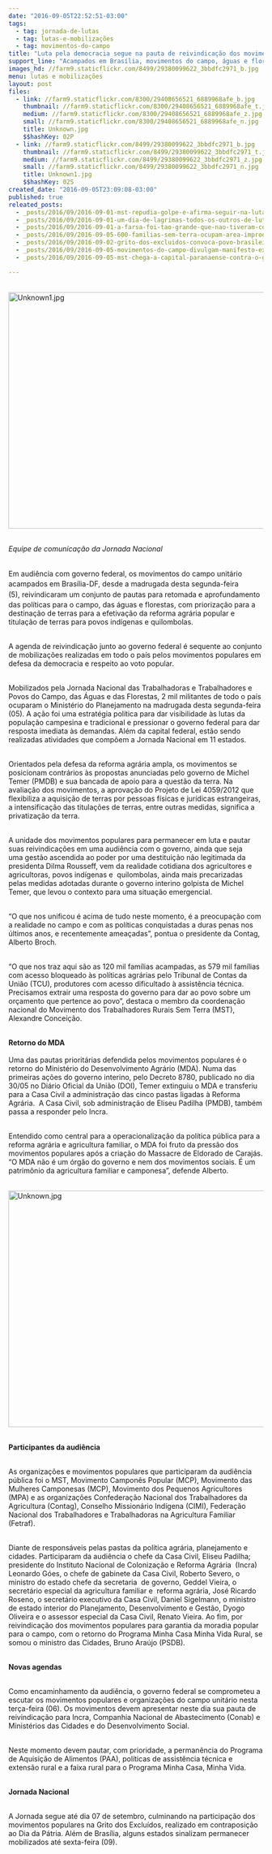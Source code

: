 ```yaml
---
date: "2016-09-05T22:52:51-03:00"
tags:
  - tag: jornada-de-lutas
  - tag: lutas-e-mobilizações
  - tag: movimentos-do-campo
title: "Luta pela democracia segue na pauta de reivindicação dos movimentos ao governo "
support_line: "Acampados em Brasília, movimentos do campo, águas e florestas defendem em audiência a retomada e aprofundamento de políticas sociais"
images_hd: //farm9.staticflickr.com/8499/29380099622_3bbdfc2971_b.jpg
menu: lutas e mobilizações
layout: post
files:
  - link: //farm9.staticflickr.com/8300/29408656521_6889968afe_b.jpg
    thumbnail: //farm9.staticflickr.com/8300/29408656521_6889968afe_t.jpg
    medium: //farm9.staticflickr.com/8300/29408656521_6889968afe_z.jpg
    small: //farm9.staticflickr.com/8300/29408656521_6889968afe_n.jpg
    title: Unknown.jpg
    $$hashKey: 02P
  - link: //farm9.staticflickr.com/8499/29380099622_3bbdfc2971_b.jpg
    thumbnail: //farm9.staticflickr.com/8499/29380099622_3bbdfc2971_t.jpg
    medium: //farm9.staticflickr.com/8499/29380099622_3bbdfc2971_z.jpg
    small: //farm9.staticflickr.com/8499/29380099622_3bbdfc2971_n.jpg
    title: Unknown1.jpg
    $$hashKey: 02S
created_date: "2016-09-05T23:09:08-03:00"
published: true
releated_posts:
  - _posts/2016/09/2016-09-01-mst-repudia-golpe-e-afirma-seguir-na-luta-pela-restauracao-da-democracia-brasileira.md
  - _posts/2016/09/2016-09-01-um-dia-de-lagrimas-todos-os-outros-de-luta.md
  - _posts/2016/09/2016-09-01-a-farsa-foi-tao-grande-que-nao-tiveram-coragem-de-lhe-tirar-os-direitos-politicos-apenas-lhe-roubaram-o-mandato.md
  - _posts/2016/09/2016-09-05-600-familias-sem-terra-ocupam-area-improdutiva-no-rio-grande-do-norte.md
  - _posts/2016/09/2016-09-02-grito-dos-excluidos-convoca-povo-brasileiro-para-lutar-por-seus-direitos.md
  - _posts/2016/09/2016-09-05-movimentos-do-campo-divulgam-manifesto-exigindo-respeito-aos-direitos-do-povo-brasileiro.md
  - _posts/2016/09/2016-09-05-mst-chega-a-capital-paranaense-contra-o-golpe-e-por-reforma-agraria.md

---
```

<p><br />
<img alt="Unknown1.jpg" height="466" src="//farm9.staticflickr.com/8499/29380099622_3bbdfc2971_b.jpg" width="700" /><br />
&nbsp;</p>

<p><em>Equipe de comunica&ccedil;&atilde;o da Jornada Nacional</em></p>

<p><br />
Em audi&ecirc;ncia com governo federal, o<span style="line-height: 20.8px;">s movimentos do campo unit&aacute;rio acampados em Bras&iacute;lia-DF, desde a madrugada desta segunda-feira (5),&nbsp;reivindicaram&nbsp;</span>um conjunto de pautas para retomada e aprofundamento das pol&iacute;ticas para o campo, das &aacute;guas e florestas, com prioriza&ccedil;&atilde;o para a destina&ccedil;&atilde;o de terras para a efetiva&ccedil;&atilde;o da reforma agr&aacute;ria popular e titula&ccedil;&atilde;o de terras para povos ind&iacute;genas e quilombolas.</p>

<p><br />
A agenda de reivindica&ccedil;&atilde;o junto ao governo federal &eacute; sequente ao conjunto de mobiliza&ccedil;&otilde;es realizadas em todo o pa&iacute;s pelos movimentos populares em defesa da democracia e respeito ao voto popular.</p>

<p><br />
Mobilizados pela Jornada Nacional das Trabalhadoras e Trabalhadores e Povos do Campo, das &Aacute;guas e das Florestas, 2 mil militantes de todo o pa&iacute;s ocuparam o Minist&eacute;rio do Planejamento na madrugada desta segunda-feira (05). A a&ccedil;&atilde;o foi uma&nbsp;estrat&eacute;gia pol&iacute;tica para dar visibilidade &agrave;s lutas da popula&ccedil;&atilde;o campesina e tradicional e pressionar o governo federal para&nbsp;dar resposta imediata &agrave;s demandas. Al&eacute;m da capital federal, est&atilde;o sendo realizadas atividades que comp&otilde;em a Jornada Nacional em 11 estados.</p>

<p><br />
Orientados pela defesa da reforma agr&aacute;ria ampla, os movimentos se posicionam contr&aacute;rios &agrave;s propostas anunciadas pelo governo de Michel Temer (PMDB)&nbsp;e sua bancada de apoio para a quest&atilde;o da terra. Na avalia&ccedil;&atilde;o dos movimentos, a aprova&ccedil;&atilde;o do Projeto de Lei 4059/2012 que flexibiliza a aquisi&ccedil;&atilde;o de terras por pessoas f&iacute;sicas e jur&iacute;dicas estrangeiras, a intensifica&ccedil;&atilde;o das titula&ccedil;&otilde;es de terras, entre outras medidas, significa a privatiza&ccedil;&atilde;o da terra.</p>

<p><br />
A unidade dos&nbsp;movimentos populares para&nbsp;permanecer em luta e pautar suas reivindica&ccedil;&otilde;es em uma audi&ecirc;ncia com o governo,&nbsp;ainda que seja uma&nbsp;gest&atilde;o ascendida ao poder por uma destitui&ccedil;&atilde;o&nbsp;n&atilde;o legitimada da presidenta Dilma Rousseff, vem da realidade cotidiana dos agricultores e agricultoras,&nbsp;povos ind&iacute;genas e &nbsp;quilombolas, ainda mais precarizadas pelas&nbsp;medidas adotadas durante o governo interino golpista de Michel Temer, que levou o contexto para uma situa&ccedil;&atilde;o emergencial.</p>

<p><br />
&ldquo;O que nos unificou &eacute; acima de tudo neste momento, &eacute; a preocupa&ccedil;&atilde;o com a realidade no campo e com as pol&iacute;ticas conquistadas a duras penas nos &uacute;ltimos anos, e recentemente amea&ccedil;adas&rdquo;, pontua o presidente da Contag, Alberto Broch.</p>

<p><br />
&ldquo;O que nos traz aqui s&atilde;o as 120 mil fam&iacute;lias acampadas, as 579 mil fam&iacute;lias com acesso bloqueado &agrave;s pol&iacute;ticas agr&aacute;rias pelo Tribunal de Contas da Uni&atilde;o (TCU), produtores com acesso dificultado &agrave; assist&ecirc;ncia t&eacute;cnica. Precisamos extrair uma resposta do governo para dar ao povo sobre um or&ccedil;amento que pertence ao povo&rdquo;, destaca o membro da coordena&ccedil;&atilde;o nacional do Movimento dos Trabalhadores Rurais Sem Terra (MST), Alexandre Concei&ccedil;&atilde;o.</p>

<p><br />
<strong>Retorno do MDA</strong><br />
<br />
Uma das pautas priorit&aacute;rias defendida pelos movimentos populares &eacute; o retorno do Minist&eacute;rio do Desenvolvimento Agr&aacute;rio (MDA). Numa das primeiras a&ccedil;&otilde;es do governo interino, pelo Decreto 8780, publicado no dia 30/05 no Di&aacute;rio Oficial da Uni&atilde;o (DOI), Temer extinguiu o MDA e transferiu para a Casa Civil a administra&ccedil;&atilde;o das cinco pastas ligadas &agrave; Reforma Agr&aacute;ria. &nbsp;A Casa Civil, sob administra&ccedil;&atilde;o de Eliseu Padilha (PMDB), tamb&eacute;m passa a responder pelo Incra.</p>

<p><br />
Entendido como central para a operacionaliza&ccedil;&atilde;o da pol&iacute;tica p&uacute;blica para a reforma agr&aacute;ria e agricultura familiar, o MDA foi fruto da press&atilde;o dos movimentos populares ap&oacute;s a cria&ccedil;&atilde;o do Massacre de Eldorado de Caraj&aacute;s. &ldquo;O MDA n&atilde;o &eacute; um &oacute;rg&atilde;o do governo e nem dos movimentos sociais. &Eacute; um patrim&ocirc;nio da agricultura familiar e camponesa&rdquo;, defende Alberto.<br />
&nbsp;</p>

<p><img alt="Unknown.jpg" height="466" src="//farm9.staticflickr.com/8300/29408656521_6889968afe_b.jpg" width="700" /><br />
&nbsp;</p>

<p><strong>Participantes da audi&ecirc;ncia</strong></p>

<p><br />
As organiza&ccedil;&otilde;es e movimentos populares que participaram da audi&ecirc;ncia p&uacute;blica foi&nbsp;o MST, Movimento Campon&ecirc;s Popular (MCP), Movimento das Mulheres Camponesas (MCP), Movimento dos Pequenos Agricultores (MPA) e as organiza&ccedil;&otilde;es Confedera&ccedil;&atilde;o Nacional dos Trabalhadores da Agricultura (Contag), Conselho Mission&aacute;rio Ind&iacute;gena (CIMI), Federa&ccedil;&atilde;o Nacional dos Trabalhadores e Trabalhadoras na Agricultura Familiar (Fetraf).</p>

<p><br />
Diante de respons&aacute;veis pelas pastas da pol&iacute;tica agr&aacute;ria, planejamento e cidades. Participaram da audi&ecirc;ncia o chefe da Casa Civil, Eliseu Padilha; presidente do Instituto Nacional de Coloniza&ccedil;&atilde;o e Reforma Agr&aacute;ria &nbsp;(Incra) Leonardo G&oacute;es, o chefe de gabinete da Casa Civil, Roberto Severo, o ministro do estado chefe da secretaria &nbsp;de governo, Geddel Vieira, o secret&aacute;rio especial da agricultura familiar e &nbsp;reforma agr&aacute;ria, Jos&eacute; Ricardo Roseno, o secret&aacute;rio executivo da Casa Civil, Daniel Sigelmann, o ministro de estado interior do Planejamento, Desenvolvimento e Gest&atilde;o, Dyogo Oliveira e o assessor especial da Casa Civil, Renato Vieira. Ao fim, por reivindica&ccedil;&atilde;o dos movimentos populares para garantia da moradia popular para o campo, com o retorno do Programa Minha Casa Minha Vida Rural, se somou o ministro das Cidades, Bruno Ara&uacute;jo (PSDB).</p>

<p><br />
<strong>Novas agendas</strong></p>

<p><br />
Como encaminhamento da audi&ecirc;ncia, o governo federal se comprometeu a escutar os movimentos populares e organiza&ccedil;&otilde;es do campo unit&aacute;rio nesta ter&ccedil;a-feira (06). Os movimentos devem apresentar neste dia sua pauta de reivindica&ccedil;&atilde;o para Incra, Companhia Nacional de Abastecimento (Conab) e Minist&eacute;rios das Cidades e do Desenvolvimento Social.</p>

<p><br />
Neste momento devem pautar, com prioridade, a perman&ecirc;ncia do Programa de Aquisi&ccedil;&atilde;o de Alimentos (PAA), pol&iacute;ticas de assist&ecirc;ncia t&eacute;cnica e extens&atilde;o rural e a faixa rural para o Programa Minha Casa, Minha Vida.</p>

<p><br />
<strong>Jornada Nacional</strong></p>

<p><br />
A Jornada segue at&eacute; dia 07 de setembro, culminando na participa&ccedil;&atilde;o dos movimentos populares na Grito dos Exclu&iacute;dos, realizado em contraposi&ccedil;&atilde;o ao Dia da P&aacute;tria. Al&eacute;m de Bras&iacute;lia, alguns estados sinalizam permanecer mobilizados at&eacute; sexta-feira (09).&nbsp;</p>
